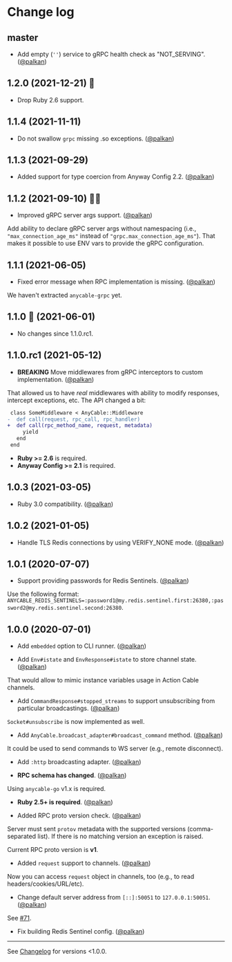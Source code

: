 # Change log

## master

- Add empty (`''`) service to gRPC health check as "NOT_SERVING". ([@palkan][])

## 1.2.0 (2021-12-21) 🎄

- Drop Ruby 2.6 support.

## 1.1.4 (2021-11-11)

- Do not swallow `grpc` missing .so exceptions. ([@palkan][])

## 1.1.3 (2021-09-29)

- Added support for type coercion from Anyway Config 2.2. ([@palkan][])

## 1.1.2 (2021-09-10) 🤵👰

- Improved gRPC server args support. ([@palkan][])

Add ability to declare gRPC server args without namespacing (i.e., `"max_connection_age_ms"` instead of `"grpc.max_connection_age_ms"`). That makes it possible to use ENV vars to provide the gRPC configuration.

## 1.1.1 (2021-06-05)

- Fixed error message when RPC implementation is missing. ([@palkan][])

We haven't extracted `anycable-grpc` yet.

## 1.1.0 🚸 (2021-06-01)

- No changes since 1.1.0.rc1.

## 1.1.0.rc1 (2021-05-12)

- **BREAKING** Move middlewares from gRPC interceptors to custom implementation. ([@palkan][])

That allowed us to have _real_ middlewares with ability to modify responses, intercept exceptions, etc.
The API changed a bit:

```diff
 class SomeMiddleware < AnyCable::Middleware
-  def call(request, rpc_call, rpc_handler)
+  def call(rpc_method_name, request, metadata)
     yield
   end
 end
```

- **Ruby >= 2.6** is required.
- **Anyway Config >= 2.1** is required.

## 1.0.3 (2021-03-05)

- Ruby 3.0 compatibility. ([@palkan][])

## 1.0.2 (2021-01-05)

- Handle TLS Redis connections by using VERIFY_NONE mode. ([@palkan][])

## 1.0.1 (2020-07-07)

- Support providing passwords for Redis Sentinels. ([@palkan][])

Use the following format: `ANYCABLE_REDIS_SENTINELS=:password1@my.redis.sentinel.first:26380,:password2@my.redis.sentinel.second:26380`.

## 1.0.0 (2020-07-01)

- Add `embedded` option to CLI runner. ([@palkan][])

- Add `Env#istate` and `EnvResponse#istate` to store channel state. ([@palkan][])

That would allow to mimic instance variables usage in Action Cable channels.

- Add `CommandResponse#stopped_streams` to support unsubscribing from particular broadcastings. ([@palkan])

`Socket#unsubscribe` is now implemented as well.

- Add `AnyCable.broadcast_adapter#broadcast_command` method. ([@palkan][])

It could be used to send commands to WS server (e.g., remote disconnect).

- Add `:http` broadcasting adapter. ([@palkan][])

- **RPC schema has changed**. ([@palkan][])

Using `anycable-go` v1.x is required.

- **Ruby 2.5+ is required**. ([@palkan][])

- Added RPC proto version check. ([@palkan][])

Server must sent `protov` metadata with the supported versions (comma-separated list). If there is no matching version an exception is raised.

Current RPC proto version is **v1**.

- Added `request` support to channels. ([@palkan][])

Now you can access `request` object in channels, too (e.g., to read headers/cookies/URL/etc).

- Change default server address from `[::]:50051` to `127.0.0.1:50051`. ([@palkan][])

See [#71](https://github.com/anycable/anycable/pull/71).

- Fix building Redis Sentinel config. ([@palkan][])

---

See [Changelog](https://github.com/anycable/anycable/blob/0-6-stable/CHANGELOG.md) for versions <1.0.0.

[@palkan]: https://github.com/palkan
[@sponomarev]: https://github.com/sponomarev
[@bibendi]: https://github.com/bibendi
